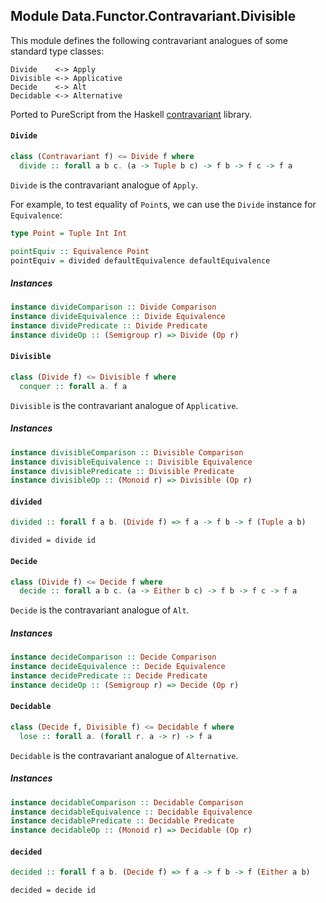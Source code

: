 ## Module Data.Functor.Contravariant.Divisible

This module defines the following contravariant analogues of some standard
type classes:

    Divide    <-> Apply
    Divisible <-> Applicative
    Decide    <-> Alt
    Decidable <-> Alternative

Ported to PureScript from the Haskell 
[contravariant](https://hackage.haskell.org/package/contravariant) library.

#### `Divide`

``` purescript
class (Contravariant f) <= Divide f where
  divide :: forall a b c. (a -> Tuple b c) -> f b -> f c -> f a
```

`Divide` is the contravariant analogue of `Apply`.

For example, to test equality of `Point`s, we can use the `Divide` instance
for `Equivalence`:

```purescript
type Point = Tuple Int Int

pointEquiv :: Equivalence Point
pointEquiv = divided defaultEquivalence defaultEquivalence
```

##### Instances
``` purescript
instance divideComparison :: Divide Comparison
instance divideEquivalence :: Divide Equivalence
instance dividePredicate :: Divide Predicate
instance divideOp :: (Semigroup r) => Divide (Op r)
```

#### `Divisible`

``` purescript
class (Divide f) <= Divisible f where
  conquer :: forall a. f a
```

`Divisible` is the contravariant analogue of `Applicative`.

##### Instances
``` purescript
instance divisibleComparison :: Divisible Comparison
instance divisibleEquivalence :: Divisible Equivalence
instance divisiblePredicate :: Divisible Predicate
instance divisibleOp :: (Monoid r) => Divisible (Op r)
```

#### `divided`

``` purescript
divided :: forall f a b. (Divide f) => f a -> f b -> f (Tuple a b)
```

`divided = divide id`

#### `Decide`

``` purescript
class (Divide f) <= Decide f where
  decide :: forall a b c. (a -> Either b c) -> f b -> f c -> f a
```

`Decide` is the contravariant analogue of `Alt`.

##### Instances
``` purescript
instance decideComparison :: Decide Comparison
instance decideEquivalence :: Decide Equivalence
instance decidePredicate :: Decide Predicate
instance decideOp :: (Semigroup r) => Decide (Op r)
```

#### `Decidable`

``` purescript
class (Decide f, Divisible f) <= Decidable f where
  lose :: forall a. (forall r. a -> r) -> f a
```

`Decidable` is the contravariant analogue of `Alternative`.

##### Instances
``` purescript
instance decidableComparison :: Decidable Comparison
instance decidableEquivalence :: Decidable Equivalence
instance decidablePredicate :: Decidable Predicate
instance decidableOp :: (Monoid r) => Decidable (Op r)
```

#### `decided`

``` purescript
decided :: forall f a b. (Decide f) => f a -> f b -> f (Either a b)
```

`decided = decide id`


